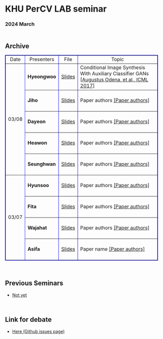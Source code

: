 # KHU PerCV LAB seminar

### 2024 March <br /><br />
## Archive <br />


<table border="1" bordercolor="blue" align = "center" >
    <tr align = "center">
  <td>Date</td>
	<td>Presenters</td>
	<td>File</td>
	<td>Topic</td>  
    </tr>
    <tr>
  <td rowspan="5" align = "center">03/08</td>
		  <td height=70><b>Hyeongwoo</b></td>
		  <td><a href="https://docs.google.com/presentation/d/1d_K-lVvJ3I4w_uBvxbM1nt6Srpf_IR7O/edit?usp=sharing&ouid=100024562668277080804&rtpof=true&sd=true" target="_blank">Slides</a></td>
		  <td>Conditional Image Synthesis With Auxiliary Classifier GANs <a href="https://arxiv.org/abs/1610.09585" target="_blank">[Augustus Odena, et al., ICML 2017]</td>
    </tr>
    <tr>
		  <td height=70><b>Jiho</b></td>
		  <td><a href="#" target="_blank">Slides</a></td>
			<td>Paper authors <a href="#" target="_blank">[Paper authors]</a></td>
    </tr>
    <tr>
		  <td height=70><b>Dayeon</b></td>
		  <td><a href="#" target="_blank">Slides</a></td>
			<td>Paper authors <a href="#" target="_blank">[Paper authors]</a></td>
    </tr>
    <tr>
		  <td height=70><b>Heawon</b></td>
		  <td><a href="#" target="_blank">Slides</a></td>
			<td>Paper authors <a href="#" target="_blank">[Paper authors]</a></td>
    </tr>
    <tr>
		  <td height=70><b>Seunghwan</b></td>
		  <td><a href="#" target="_blank">Slides</a></td>
			<td>Paper authors <a href="#" target="_blank">[Paper authors]</a></td>
    </tr>
    <tr>

		 
  <td rowspan="4" align = "center" >03/07</td>
		  <td height=70><b>Hyunsoo</b></td>
		  <td><a href="#" target="_blank">Slides</a></td>	
			<td>Paper authors <a href="#" target="_blank">[Paper authors]</a></td>
    </tr>
    <tr>
		  <td><b>Fita</b></td>
		  <td height=70><a href="#" target="_blank">Slides</a></td>
			<td>Paper authors <a href="#" target="_blank">[Paper authors]</a></td>
    </tr>
    <tr>
		  <td><b>Wajahat</b></td>
		  <td height=70><a href="#" target="_blank">Slides</a></td>
			<td>Paper authors <a href="#" target="_blank">[Paper authors]</a></td>
    </tr>
    <tr>
		  <td><b>Asifa</b></td>
		  <td height=70><a href="#" target="_blank">Slides</a></td>
			<td>Paper name <a href="#" target="_blank">[Paper authors]</a></td>
    </tr>
</table>
<br />


## Previous Seminars

- [Not yet](https://github.com/hyeongwoo123/percv_seminar/blob/main/2024_Spring.md)
<br />


## Link for debate

- [Here (Github issues page)](https://github.com/hyeongwoo123/percv_seminar/issues)
